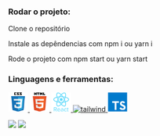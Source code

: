<h3 align="left">Rodar o projeto:</h3>
<p aling="left">Clone o repositório</p>
<p aling="left">Instale as depêndencias com npm i ou yarn i</p>
<p aling="left">Rode o projeto com npm start ou yarn start</p>

<h3 align="left">Linguagens e ferramentas:</h3>
<p align="left"> <a href="https://www.w3schools.com/css/" target="_blank" rel="noreferrer"> <img src="https://raw.githubusercontent.com/devicons/devicon/master/icons/css3/css3-original-wordmark.svg" alt="css3" width="40" height="40"/> </a> <a href="https://www.w3.org/html/" target="_blank" rel="noreferrer"> <img src="https://raw.githubusercontent.com/devicons/devicon/master/icons/html5/html5-original-wordmark.svg" alt="html5" width="40" height="40"/> </a> <a href="https://reactjs.org/" target="_blank" rel="noreferrer"> <img src="https://raw.githubusercontent.com/devicons/devicon/master/icons/react/react-original-wordmark.svg" alt="react" width="40" height="40"/> </a> <a href="https://tailwindcss.com/" target="_blank" rel="noreferrer"> <img src="https://www.vectorlogo.zone/logos/tailwindcss/tailwindcss-icon.svg" alt="tailwind" width="40" height="40"/> </a> <a href="https://www.typescriptlang.org/" target="_blank" rel="noreferrer"> <img src="https://raw.githubusercontent.com/devicons/devicon/master/icons/typescript/typescript-original.svg" alt="typescript" width="40" height="40"/> </a> </p>
<div align="left">
  <img height="40" src="https://bestofjs.org/logos/zod.dark.svg"  />
  <img height="40" src="https://encrypted-tbn0.gstatic.com/images?q=tbn:ANd9GcRXdKj0luKnS60quv6sXxn5JzSZ8Mk0kcFbAA&s"  />
</div>
